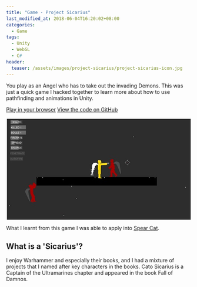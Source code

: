 ```yaml
---
title: "Game - Project Sicarius"
last_modified_at: 2018-06-04T16:20:02+08:00
categories:
  - Game
tags:
  - Unity
  - WebGL
  - C#
header:
  teaser: /assets/images/project-sicarius/project-sicarius-icon.jpg
---
```


You play as an Angel who has to take out the invading Demons. This was just a quick game I hacked together to learn more about how to use pathfinding and animations in Unity.

<div>
    <a href="https://chriswoodcodes.net/project-sicarius-build/" class="btn btn--info">Play in your browser</a>
    <a href="https://github.com/ChrisWoody/project-sicarius/" rel="noreferrer noopener" target="_blank" class="btn btn--primary">View the code on GitHub</a>
</div>

<br />

<img style="margin-left:auto;margin-right:auto;display:block" src="/assets/images/project-sicarius/project-sicarius-icon.jpg">

What I learnt from this game I was able to apply into [Spear Cat](/game/spear-cat/).

## What is a 'Sicarius'?

I enjoy Warhammer and especially their books, and I had a mixture of projects that I named after key characters in the books. Cato Sicarius is a Captain of the Ultramarines chapter and appeared in the book Fall of Damnos.
